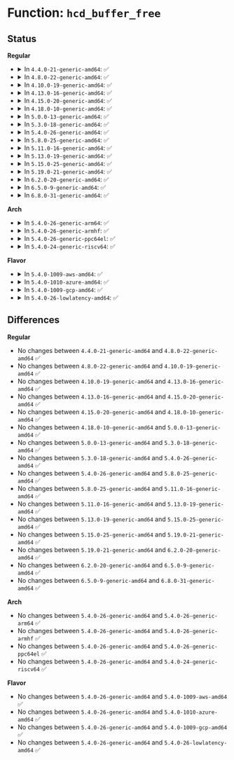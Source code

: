 # Function: <code>hcd_buffer_free</code>

## Status
<b>Regular</b>
<ul>
<li>
<details>
<summary>In <code>4.4.0-21-generic-amd64</code>: ✅</summary>

```c
void hcd_buffer_free(struct usb_bus * bus, size_t size, void * addr, dma_addr_t dma)
```

```json
{
  "name": "hcd_buffer_free",
  "collision_type": "Unique Global",
  "inline_type": "No",
  "funcs": [
    {
      "addr": 18446744071585233424,
      "name": "hcd_buffer_free",
      "external": true,
      "loc": "drivers/usb/core/buffer.c:135",
      "file": "drivers/usb/core/buffer.c",
      "inline": "seen, unknown",
      "caller_inline": [],
      "caller_func": [
        "drivers/usb/core/usb.c:usb_free_coherent",
        "drivers/usb/core/hcd.c:usb_hcd_unmap_urb_setup_for_dma",
        "drivers/usb/core/hcd.c:usb_hcd_unmap_urb_for_dma"
      ]
    }
  ],
  "symbols": [
    {
      "addr": 18446744071585233424,
      "name": "hcd_buffer_free",
      "section": ".text",
      "bind": "STB_GLOBAL",
      "size": 281
    }
  ]
}
```
</details>
</li>
<li>
<details>
<summary>In <code>4.8.0-22-generic-amd64</code>: ✅</summary>

```c
void hcd_buffer_free(struct usb_bus * bus, size_t size, void * addr, dma_addr_t dma)
```

```json
{
  "name": "hcd_buffer_free",
  "collision_type": "Unique Global",
  "inline_type": "No",
  "funcs": [
    {
      "addr": 18446744071585626848,
      "name": "hcd_buffer_free",
      "external": true,
      "loc": "drivers/usb/core/buffer.c:143",
      "file": "drivers/usb/core/buffer.c",
      "inline": "seen, unknown",
      "caller_inline": [],
      "caller_func": [
        "drivers/usb/core/usb.c:usb_free_coherent",
        "drivers/usb/core/hcd.c:usb_hcd_unmap_urb_for_dma",
        "drivers/usb/core/hcd.c:usb_hcd_unmap_urb_setup_for_dma"
      ]
    }
  ],
  "symbols": [
    {
      "addr": 18446744071585626848,
      "name": "hcd_buffer_free",
      "section": ".text",
      "bind": "STB_GLOBAL",
      "size": 281
    }
  ]
}
```
</details>
</li>
<li>
<details>
<summary>In <code>4.10.0-19-generic-amd64</code>: ✅</summary>

```c
void hcd_buffer_free(struct usb_bus * bus, size_t size, void * addr, dma_addr_t dma)
```

```json
{
  "name": "hcd_buffer_free",
  "collision_type": "Unique Global",
  "inline_type": "No",
  "funcs": [
    {
      "addr": 18446744071585814464,
      "name": "hcd_buffer_free",
      "external": true,
      "loc": "drivers/usb/core/buffer.c:146",
      "file": "drivers/usb/core/buffer.c",
      "inline": "seen, unknown",
      "caller_inline": [],
      "caller_func": [
        "drivers/usb/core/usb.c:usb_free_coherent",
        "drivers/usb/core/hcd.c:usb_hcd_unmap_urb_for_dma",
        "drivers/usb/core/hcd.c:usb_hcd_unmap_urb_setup_for_dma"
      ]
    }
  ],
  "symbols": [
    {
      "addr": 18446744071585814464,
      "name": "hcd_buffer_free",
      "section": ".text",
      "bind": "STB_GLOBAL",
      "size": 281
    }
  ]
}
```
</details>
</li>
<li>
<details>
<summary>In <code>4.13.0-16-generic-amd64</code>: ✅</summary>

```c
void hcd_buffer_free(struct usb_bus * bus, size_t size, void * addr, dma_addr_t dma)
```

```json
{
  "name": "hcd_buffer_free",
  "collision_type": "Unique Global",
  "inline_type": "No",
  "funcs": [
    {
      "addr": 18446744071585901392,
      "name": "hcd_buffer_free",
      "external": true,
      "loc": "drivers/usb/core/buffer.c:146",
      "file": "drivers/usb/core/buffer.c",
      "inline": "seen, unknown",
      "caller_inline": [],
      "caller_func": [
        "drivers/usb/core/usb.c:usb_free_coherent",
        "drivers/usb/core/hcd.c:usb_hcd_unmap_urb_for_dma",
        "drivers/usb/core/hcd.c:usb_hcd_unmap_urb_setup_for_dma"
      ]
    }
  ],
  "symbols": [
    {
      "addr": 18446744071585901392,
      "name": "hcd_buffer_free",
      "section": ".text",
      "bind": "STB_GLOBAL",
      "size": 226
    }
  ]
}
```
</details>
</li>
<li>
<details>
<summary>In <code>4.15.0-20-generic-amd64</code>: ✅</summary>

```c
void hcd_buffer_free(struct usb_bus * bus, size_t size, void * addr, dma_addr_t dma)
```

```json
{
  "name": "hcd_buffer_free",
  "collision_type": "Unique Global",
  "inline_type": "No",
  "funcs": [
    {
      "addr": 18446744071586342160,
      "name": "hcd_buffer_free",
      "external": true,
      "loc": "drivers/usb/core/buffer.c:146",
      "file": "drivers/usb/core/buffer.c",
      "inline": "seen, unknown",
      "caller_inline": [],
      "caller_func": [
        "drivers/usb/core/usb.c:usb_free_coherent",
        "drivers/usb/core/hcd.c:usb_hcd_unmap_urb_for_dma",
        "drivers/usb/core/hcd.c:usb_hcd_unmap_urb_setup_for_dma"
      ]
    }
  ],
  "symbols": [
    {
      "addr": 18446744071586342160,
      "name": "hcd_buffer_free",
      "section": ".text",
      "bind": "STB_GLOBAL",
      "size": 229
    }
  ]
}
```
</details>
</li>
<li>
<details>
<summary>In <code>4.18.0-10-generic-amd64</code>: ✅</summary>

```c
void hcd_buffer_free(struct usb_bus * bus, size_t size, void * addr, dma_addr_t dma)
```

```json
{
  "name": "hcd_buffer_free",
  "collision_type": "Unique Global",
  "inline_type": "No",
  "funcs": [
    {
      "addr": 18446744071586599696,
      "name": "hcd_buffer_free",
      "external": true,
      "loc": "drivers/usb/core/buffer.c:146",
      "file": "drivers/usb/core/buffer.c",
      "inline": "seen, unknown",
      "caller_inline": [],
      "caller_func": [
        "drivers/usb/core/usb.c:usb_free_coherent",
        "drivers/usb/core/hcd.c:usb_hcd_unmap_urb_for_dma",
        "drivers/usb/core/hcd.c:usb_hcd_unmap_urb_setup_for_dma"
      ]
    }
  ],
  "symbols": [
    {
      "addr": 18446744071586599696,
      "name": "hcd_buffer_free",
      "section": ".text",
      "bind": "STB_GLOBAL",
      "size": 232
    }
  ]
}
```
</details>
</li>
<li>
<details>
<summary>In <code>5.0.0-13-generic-amd64</code>: ✅</summary>

```c
void hcd_buffer_free(struct usb_bus * bus, size_t size, void * addr, dma_addr_t dma)
```

```json
{
  "name": "hcd_buffer_free",
  "collision_type": "Unique Global",
  "inline_type": "No",
  "funcs": [
    {
      "addr": 18446744071586748624,
      "name": "hcd_buffer_free",
      "external": true,
      "loc": "drivers/usb/core/buffer.c:142",
      "file": "drivers/usb/core/buffer.c",
      "inline": "seen, unknown",
      "caller_inline": [],
      "caller_func": [
        "drivers/usb/core/usb.c:usb_free_coherent",
        "drivers/usb/core/hcd.c:usb_hcd_unmap_urb_for_dma",
        "drivers/usb/core/hcd.c:usb_hcd_unmap_urb_setup_for_dma"
      ]
    }
  ],
  "symbols": [
    {
      "addr": 18446744071586748624,
      "name": "hcd_buffer_free",
      "section": ".text",
      "bind": "STB_GLOBAL",
      "size": 156
    }
  ]
}
```
</details>
</li>
<li>
<details>
<summary>In <code>5.3.0-18-generic-amd64</code>: ✅</summary>

```c
void hcd_buffer_free(struct usb_bus * bus, size_t size, void * addr, dma_addr_t dma)
```

```json
{
  "name": "hcd_buffer_free",
  "collision_type": "Unique Global",
  "inline_type": "No",
  "funcs": [
    {
      "addr": 18446744071587003664,
      "name": "hcd_buffer_free",
      "external": true,
      "loc": "drivers/usb/core/buffer.c:142",
      "file": "drivers/usb/core/buffer.c",
      "inline": "seen, unknown",
      "caller_inline": [],
      "caller_func": [
        "drivers/usb/core/usb.c:usb_free_coherent",
        "drivers/usb/core/hcd.c:usb_hcd_unmap_urb_for_dma",
        "drivers/usb/core/hcd.c:usb_hcd_unmap_urb_setup_for_dma"
      ]
    }
  ],
  "symbols": [
    {
      "addr": 18446744071587003664,
      "name": "hcd_buffer_free",
      "section": ".text",
      "bind": "STB_GLOBAL",
      "size": 127
    }
  ]
}
```
</details>
</li>
<li>
<details>
<summary>In <code>5.4.0-26-generic-amd64</code>: ✅</summary>

```c
void hcd_buffer_free(struct usb_bus * bus, size_t size, void * addr, dma_addr_t dma)
```

```json
{
  "name": "hcd_buffer_free",
  "collision_type": "Unique Global",
  "inline_type": "No",
  "funcs": [
    {
      "addr": 18446744071587203136,
      "name": "hcd_buffer_free",
      "external": true,
      "loc": "drivers/usb/core/buffer.c:142",
      "file": "drivers/usb/core/buffer.c",
      "inline": "seen, unknown",
      "caller_inline": [],
      "caller_func": [
        "drivers/usb/core/usb.c:usb_free_coherent",
        "drivers/usb/core/hcd.c:usb_hcd_unmap_urb_for_dma",
        "drivers/usb/core/hcd.c:usb_hcd_unmap_urb_setup_for_dma"
      ]
    }
  ],
  "symbols": [
    {
      "addr": 18446744071587203136,
      "name": "hcd_buffer_free",
      "section": ".text",
      "bind": "STB_GLOBAL",
      "size": 134
    }
  ]
}
```
</details>
</li>
<li>
<details>
<summary>In <code>5.8.0-25-generic-amd64</code>: ✅</summary>

```c
void hcd_buffer_free(struct usb_bus * bus, size_t size, void * addr, dma_addr_t dma)
```

```json
{
  "name": "hcd_buffer_free",
  "collision_type": "Unique Global",
  "inline_type": "No",
  "funcs": [
    {
      "addr": 18446744071588055456,
      "name": "hcd_buffer_free",
      "external": true,
      "loc": "drivers/usb/core/buffer.c:142",
      "file": "drivers/usb/core/buffer.c",
      "inline": "seen, unknown",
      "caller_inline": [],
      "caller_func": [
        "drivers/usb/core/usb.c:usb_free_coherent",
        "drivers/usb/core/hcd.c:usb_hcd_unmap_urb_for_dma",
        "drivers/usb/core/hcd.c:usb_hcd_unmap_urb_setup_for_dma"
      ]
    }
  ],
  "symbols": [
    {
      "addr": 18446744071588055456,
      "name": "hcd_buffer_free",
      "section": ".text",
      "bind": "STB_GLOBAL",
      "size": 162
    }
  ]
}
```
</details>
</li>
<li>
<details>
<summary>In <code>5.11.0-16-generic-amd64</code>: ✅</summary>

```c
void hcd_buffer_free(struct usb_bus * bus, size_t size, void * addr, dma_addr_t dma)
```

```json
{
  "name": "hcd_buffer_free",
  "collision_type": "Unique Global",
  "inline_type": "No",
  "funcs": [
    {
      "addr": 18446744071588100848,
      "name": "hcd_buffer_free",
      "external": true,
      "loc": "drivers/usb/core/buffer.c:144",
      "file": "drivers/usb/core/buffer.c",
      "inline": "seen, unknown",
      "caller_inline": [],
      "caller_func": [
        "drivers/usb/core/usb.c:usb_free_coherent",
        "drivers/usb/core/hcd.c:usb_hcd_unmap_urb_for_dma",
        "drivers/usb/core/hcd.c:usb_hcd_unmap_urb_setup_for_dma"
      ]
    }
  ],
  "symbols": [
    {
      "addr": 18446744071588100848,
      "name": "hcd_buffer_free",
      "section": ".text",
      "bind": "STB_GLOBAL",
      "size": 162
    }
  ]
}
```
</details>
</li>
<li>
<details>
<summary>In <code>5.13.0-19-generic-amd64</code>: ✅</summary>

```c
void hcd_buffer_free(struct usb_bus * bus, size_t size, void * addr, dma_addr_t dma)
```

```json
{
  "name": "hcd_buffer_free",
  "collision_type": "Unique Global",
  "inline_type": "No",
  "funcs": [
    {
      "addr": 18446744071587983440,
      "name": "hcd_buffer_free",
      "external": true,
      "loc": "drivers/usb/core/buffer.c:144",
      "file": "drivers/usb/core/buffer.c",
      "inline": "seen, unknown",
      "caller_inline": [],
      "caller_func": [
        "drivers/usb/core/usb.c:usb_free_coherent",
        "drivers/usb/core/hcd.c:usb_hcd_unmap_urb_for_dma",
        "drivers/usb/core/hcd.c:usb_hcd_unmap_urb_setup_for_dma"
      ]
    }
  ],
  "symbols": [
    {
      "addr": 18446744071587983440,
      "name": "hcd_buffer_free",
      "section": ".text",
      "bind": "STB_GLOBAL",
      "size": 162
    }
  ]
}
```
</details>
</li>
<li>
<details>
<summary>In <code>5.15.0-25-generic-amd64</code>: ✅</summary>

```c
void hcd_buffer_free(struct usb_bus * bus, size_t size, void * addr, dma_addr_t dma)
```

```json
{
  "name": "hcd_buffer_free",
  "collision_type": "Unique Global",
  "inline_type": "No",
  "funcs": [
    {
      "addr": 18446744071588596528,
      "name": "hcd_buffer_free",
      "external": true,
      "loc": "drivers/usb/core/buffer.c:144",
      "file": "drivers/usb/core/buffer.c",
      "inline": "seen, unknown",
      "caller_inline": [],
      "caller_func": [
        "drivers/usb/core/usb.c:usb_free_coherent",
        "drivers/usb/core/hcd.c:usb_hcd_unmap_urb_for_dma",
        "drivers/usb/core/hcd.c:usb_hcd_unmap_urb_setup_for_dma"
      ]
    }
  ],
  "symbols": [
    {
      "addr": 18446744071588596528,
      "name": "hcd_buffer_free",
      "section": ".text",
      "bind": "STB_GLOBAL",
      "size": 162
    }
  ]
}
```
</details>
</li>
<li>
<details>
<summary>In <code>5.19.0-21-generic-amd64</code>: ✅</summary>

```c
void hcd_buffer_free(struct usb_bus * bus, size_t size, void * addr, dma_addr_t dma)
```

```json
{
  "name": "hcd_buffer_free",
  "collision_type": "Unique Global",
  "inline_type": "No",
  "funcs": [
    {
      "addr": 18446744071590008576,
      "name": "hcd_buffer_free",
      "external": true,
      "loc": "drivers/usb/core/buffer.c:144",
      "file": "drivers/usb/core/buffer.c",
      "inline": "seen, unknown",
      "caller_inline": [],
      "caller_func": [
        "drivers/usb/core/usb.c:usb_free_coherent",
        "drivers/usb/core/hcd.c:usb_hcd_unmap_urb_for_dma",
        "drivers/usb/core/hcd.c:usb_hcd_unmap_urb_setup_for_dma"
      ]
    }
  ],
  "symbols": [
    {
      "addr": 18446744071590008576,
      "name": "hcd_buffer_free",
      "section": ".text",
      "bind": "STB_GLOBAL",
      "size": 270
    }
  ]
}
```
</details>
</li>
<li>
<details>
<summary>In <code>6.2.0-20-generic-amd64</code>: ✅</summary>

```c
void hcd_buffer_free(struct usb_bus * bus, size_t size, void * addr, dma_addr_t dma)
```

```json
{
  "name": "hcd_buffer_free",
  "collision_type": "Unique Global",
  "inline_type": "No",
  "funcs": [
    {
      "addr": 18446744071591608688,
      "name": "hcd_buffer_free",
      "external": true,
      "loc": "drivers/usb/core/buffer.c:144",
      "file": "drivers/usb/core/buffer.c",
      "inline": "seen, unknown",
      "caller_inline": [],
      "caller_func": [
        "drivers/usb/core/usb.c:usb_free_coherent",
        "drivers/usb/core/hcd.c:usb_hcd_unmap_urb_setup_for_dma"
      ]
    }
  ],
  "symbols": [
    {
      "addr": 18446744071591608688,
      "name": "hcd_buffer_free",
      "section": ".text",
      "bind": "STB_GLOBAL",
      "size": 270
    }
  ]
}
```
</details>
</li>
<li>
<details>
<summary>In <code>6.5.0-9-generic-amd64</code>: ✅</summary>

```c
void hcd_buffer_free(struct usb_bus * bus, size_t size, void * addr, dma_addr_t dma)
```

```json
{
  "name": "hcd_buffer_free",
  "collision_type": "Unique Global",
  "inline_type": "No",
  "funcs": [
    {
      "addr": 18446744071592030464,
      "name": "hcd_buffer_free",
      "external": true,
      "loc": "drivers/usb/core/buffer.c:144",
      "file": "drivers/usb/core/buffer.c",
      "inline": "seen, unknown",
      "caller_inline": [],
      "caller_func": [
        "drivers/usb/core/usb.c:usb_free_coherent",
        "drivers/usb/core/hcd.c:usb_hcd_unmap_urb_setup_for_dma"
      ]
    }
  ],
  "symbols": [
    {
      "addr": 18446744071592030464,
      "name": "hcd_buffer_free",
      "section": ".text",
      "bind": "STB_GLOBAL",
      "size": 270
    }
  ]
}
```
</details>
</li>
<li>
<details>
<summary>In <code>6.8.0-31-generic-amd64</code>: ✅</summary>

```c
void hcd_buffer_free(struct usb_bus * bus, size_t size, void * addr, dma_addr_t dma)
```

```json
{
  "name": "hcd_buffer_free",
  "collision_type": "Unique Global",
  "inline_type": "No",
  "funcs": [
    {
      "addr": 18446744071592770480,
      "name": "hcd_buffer_free",
      "external": true,
      "loc": "drivers/usb/core/buffer.c:144",
      "file": "drivers/usb/core/buffer.c",
      "inline": "seen, unknown",
      "caller_inline": [],
      "caller_func": [
        "drivers/usb/core/usb.c:usb_free_coherent",
        "drivers/usb/core/hcd.c:usb_hcd_unmap_urb_setup_for_dma"
      ]
    }
  ],
  "symbols": [
    {
      "addr": 18446744071592770480,
      "name": "hcd_buffer_free",
      "section": ".text",
      "bind": "STB_GLOBAL",
      "size": 270
    }
  ]
}
```
</details>
</li>
</ul>
<b>Arch</b>
<ul>
<li>
<details>
<summary>In <code>5.4.0-26-generic-arm64</code>: ✅</summary>

```c
void hcd_buffer_free(struct usb_bus * bus, size_t size, void * addr, dma_addr_t dma)
```

```json
{
  "name": "hcd_buffer_free",
  "collision_type": "Unique Global",
  "inline_type": "No",
  "funcs": [
    {
      "addr": 18446603336500286920,
      "name": "hcd_buffer_free",
      "external": true,
      "loc": "drivers/usb/core/buffer.c:142",
      "file": "drivers/usb/core/buffer.c",
      "inline": "seen, unknown",
      "caller_inline": [],
      "caller_func": [
        "drivers/usb/core/usb.c:usb_free_coherent",
        "drivers/usb/core/hcd.c:usb_hcd_unmap_urb_for_dma",
        "drivers/usb/core/hcd.c:usb_hcd_unmap_urb_setup_for_dma"
      ]
    }
  ],
  "symbols": [
    {
      "addr": 18446603336500286920,
      "name": "hcd_buffer_free",
      "section": ".text",
      "bind": "STB_GLOBAL",
      "size": 224
    }
  ]
}
```
</details>
</li>
<li>
<details>
<summary>In <code>5.4.0-26-generic-armhf</code>: ✅</summary>

```c
void hcd_buffer_free(struct usb_bus * bus, size_t size, void * addr, dma_addr_t dma)
```

```json
{
  "name": "hcd_buffer_free",
  "collision_type": "Unique Global",
  "inline_type": "No",
  "funcs": [
    {
      "addr": 3232757044,
      "name": "hcd_buffer_free",
      "external": true,
      "loc": "drivers/usb/core/buffer.c:142",
      "file": "drivers/usb/core/buffer.c",
      "inline": "seen, unknown",
      "caller_inline": [],
      "caller_func": [
        "drivers/usb/core/usb.c:usb_free_coherent",
        "drivers/usb/core/hcd.c:usb_hcd_unmap_urb_for_dma",
        "drivers/usb/core/hcd.c:usb_hcd_unmap_urb_setup_for_dma"
      ]
    }
  ],
  "symbols": [
    {
      "addr": 3232757044,
      "name": "hcd_buffer_free",
      "section": ".text",
      "bind": "STB_GLOBAL",
      "size": 188
    }
  ]
}
```
</details>
</li>
<li>
<details>
<summary>In <code>5.4.0-26-generic-ppc64el</code>: ✅</summary>

```c
void hcd_buffer_free(struct usb_bus * bus, size_t size, void * addr, dma_addr_t dma)
```

```json
{
  "name": "hcd_buffer_free",
  "collision_type": "Unique Global",
  "inline_type": "No",
  "funcs": [
    {
      "addr": 13835058055293590304,
      "name": "hcd_buffer_free",
      "external": true,
      "loc": "drivers/usb/core/buffer.c:142",
      "file": "drivers/usb/core/buffer.c",
      "inline": "seen, unknown",
      "caller_inline": [],
      "caller_func": [
        "drivers/usb/core/usb.c:usb_free_coherent",
        "drivers/usb/core/hcd.c:usb_hcd_unmap_urb_for_dma",
        "drivers/usb/core/hcd.c:usb_hcd_unmap_urb_setup_for_dma"
      ]
    }
  ],
  "symbols": [
    {
      "addr": 13835058055293590304,
      "name": "hcd_buffer_free",
      "section": ".text",
      "bind": "STB_GLOBAL",
      "size": 256
    }
  ]
}
```
</details>
</li>
<li>
<details>
<summary>In <code>5.4.0-24-generic-riscv64</code>: ✅</summary>

```c
void hcd_buffer_free(struct usb_bus * bus, size_t size, void * addr, dma_addr_t dma)
```

```json
{
  "name": "hcd_buffer_free",
  "collision_type": "Unique Global",
  "inline_type": "No",
  "funcs": [
    {
      "addr": 18446743936277196774,
      "name": "hcd_buffer_free",
      "external": true,
      "loc": "drivers/usb/core/buffer.c:142",
      "file": "drivers/usb/core/buffer.c",
      "inline": "seen, unknown",
      "caller_inline": [],
      "caller_func": [
        "drivers/usb/core/usb.c:usb_free_coherent",
        "drivers/usb/core/hcd.c:usb_hcd_unmap_urb_for_dma",
        "drivers/usb/core/hcd.c:usb_hcd_unmap_urb_setup_for_dma"
      ]
    }
  ],
  "symbols": [
    {
      "addr": 18446743936277196774,
      "name": "hcd_buffer_free",
      "section": ".text",
      "bind": "STB_GLOBAL",
      "size": 220
    }
  ]
}
```
</details>
</li>
</ul>
<b>Flavor</b>
<ul>
<li>
<details>
<summary>In <code>5.4.0-1009-aws-amd64</code>: ✅</summary>

```c
void hcd_buffer_free(struct usb_bus * bus, size_t size, void * addr, dma_addr_t dma)
```

```json
{
  "name": "hcd_buffer_free",
  "collision_type": "Unique Global",
  "inline_type": "No",
  "funcs": [
    {
      "addr": 18446744071586909216,
      "name": "hcd_buffer_free",
      "external": true,
      "loc": "drivers/usb/core/buffer.c:142",
      "file": "drivers/usb/core/buffer.c",
      "inline": "seen, unknown",
      "caller_inline": [],
      "caller_func": [
        "drivers/usb/core/usb.c:usb_free_coherent",
        "drivers/usb/core/hcd.c:usb_hcd_unmap_urb_for_dma",
        "drivers/usb/core/hcd.c:usb_hcd_unmap_urb_setup_for_dma"
      ]
    }
  ],
  "symbols": [
    {
      "addr": 18446744071586909216,
      "name": "hcd_buffer_free",
      "section": ".text",
      "bind": "STB_GLOBAL",
      "size": 134
    }
  ]
}
```
</details>
</li>
<li>
<details>
<summary>In <code>5.4.0-1010-azure-amd64</code>: ✅</summary>

```c
void hcd_buffer_free(struct usb_bus * bus, size_t size, void * addr, dma_addr_t dma)
```

```json
{
  "name": "hcd_buffer_free",
  "collision_type": "Unique Global",
  "inline_type": "No",
  "funcs": [
    {
      "addr": 18446744071586850384,
      "name": "hcd_buffer_free",
      "external": true,
      "loc": "drivers/usb/core/buffer.c:142",
      "file": "drivers/usb/core/buffer.c",
      "inline": "seen, unknown",
      "caller_inline": [],
      "caller_func": [
        "drivers/usb/core/usb.c:usb_free_coherent",
        "drivers/usb/core/hcd.c:usb_hcd_unmap_urb_for_dma",
        "drivers/usb/core/hcd.c:usb_hcd_unmap_urb_setup_for_dma"
      ]
    }
  ],
  "symbols": [
    {
      "addr": 18446744071586850384,
      "name": "hcd_buffer_free",
      "section": ".text",
      "bind": "STB_GLOBAL",
      "size": 134
    }
  ]
}
```
</details>
</li>
<li>
<details>
<summary>In <code>5.4.0-1009-gcp-amd64</code>: ✅</summary>

```c
void hcd_buffer_free(struct usb_bus * bus, size_t size, void * addr, dma_addr_t dma)
```

```json
{
  "name": "hcd_buffer_free",
  "collision_type": "Unique Global",
  "inline_type": "No",
  "funcs": [
    {
      "addr": 18446744071587157696,
      "name": "hcd_buffer_free",
      "external": true,
      "loc": "drivers/usb/core/buffer.c:142",
      "file": "drivers/usb/core/buffer.c",
      "inline": "seen, unknown",
      "caller_inline": [],
      "caller_func": [
        "drivers/usb/core/usb.c:usb_free_coherent",
        "drivers/usb/core/hcd.c:usb_hcd_unmap_urb_for_dma",
        "drivers/usb/core/hcd.c:usb_hcd_unmap_urb_setup_for_dma"
      ]
    }
  ],
  "symbols": [
    {
      "addr": 18446744071587157696,
      "name": "hcd_buffer_free",
      "section": ".text",
      "bind": "STB_GLOBAL",
      "size": 134
    }
  ]
}
```
</details>
</li>
<li>
<details>
<summary>In <code>5.4.0-26-lowlatency-amd64</code>: ✅</summary>

```c
void hcd_buffer_free(struct usb_bus * bus, size_t size, void * addr, dma_addr_t dma)
```

```json
{
  "name": "hcd_buffer_free",
  "collision_type": "Unique Global",
  "inline_type": "No",
  "funcs": [
    {
      "addr": 18446744071587264768,
      "name": "hcd_buffer_free",
      "external": true,
      "loc": "drivers/usb/core/buffer.c:142",
      "file": "drivers/usb/core/buffer.c",
      "inline": "seen, unknown",
      "caller_inline": [],
      "caller_func": [
        "drivers/usb/core/usb.c:usb_free_coherent",
        "drivers/usb/core/hcd.c:usb_hcd_unmap_urb_for_dma",
        "drivers/usb/core/hcd.c:usb_hcd_unmap_urb_setup_for_dma"
      ]
    }
  ],
  "symbols": [
    {
      "addr": 18446744071587264768,
      "name": "hcd_buffer_free",
      "section": ".text",
      "bind": "STB_GLOBAL",
      "size": 134
    }
  ]
}
```
</details>
</li>
</ul>

## Differences
<b>Regular</b>
<ul>
<li>
No changes between <code>4.4.0-21-generic-amd64</code> and <code>4.8.0-22-generic-amd64</code> ✅
</li>
<li>
No changes between <code>4.8.0-22-generic-amd64</code> and <code>4.10.0-19-generic-amd64</code> ✅
</li>
<li>
No changes between <code>4.10.0-19-generic-amd64</code> and <code>4.13.0-16-generic-amd64</code> ✅
</li>
<li>
No changes between <code>4.13.0-16-generic-amd64</code> and <code>4.15.0-20-generic-amd64</code> ✅
</li>
<li>
No changes between <code>4.15.0-20-generic-amd64</code> and <code>4.18.0-10-generic-amd64</code> ✅
</li>
<li>
No changes between <code>4.18.0-10-generic-amd64</code> and <code>5.0.0-13-generic-amd64</code> ✅
</li>
<li>
No changes between <code>5.0.0-13-generic-amd64</code> and <code>5.3.0-18-generic-amd64</code> ✅
</li>
<li>
No changes between <code>5.3.0-18-generic-amd64</code> and <code>5.4.0-26-generic-amd64</code> ✅
</li>
<li>
No changes between <code>5.4.0-26-generic-amd64</code> and <code>5.8.0-25-generic-amd64</code> ✅
</li>
<li>
No changes between <code>5.8.0-25-generic-amd64</code> and <code>5.11.0-16-generic-amd64</code> ✅
</li>
<li>
No changes between <code>5.11.0-16-generic-amd64</code> and <code>5.13.0-19-generic-amd64</code> ✅
</li>
<li>
No changes between <code>5.13.0-19-generic-amd64</code> and <code>5.15.0-25-generic-amd64</code> ✅
</li>
<li>
No changes between <code>5.15.0-25-generic-amd64</code> and <code>5.19.0-21-generic-amd64</code> ✅
</li>
<li>
No changes between <code>5.19.0-21-generic-amd64</code> and <code>6.2.0-20-generic-amd64</code> ✅
</li>
<li>
No changes between <code>6.2.0-20-generic-amd64</code> and <code>6.5.0-9-generic-amd64</code> ✅
</li>
<li>
No changes between <code>6.5.0-9-generic-amd64</code> and <code>6.8.0-31-generic-amd64</code> ✅
</li>
</ul>
<b>Arch</b>
<ul>
<li>
No changes between <code>5.4.0-26-generic-amd64</code> and <code>5.4.0-26-generic-arm64</code> ✅
</li>
<li>
No changes between <code>5.4.0-26-generic-amd64</code> and <code>5.4.0-26-generic-armhf</code> ✅
</li>
<li>
No changes between <code>5.4.0-26-generic-amd64</code> and <code>5.4.0-26-generic-ppc64el</code> ✅
</li>
<li>
No changes between <code>5.4.0-26-generic-amd64</code> and <code>5.4.0-24-generic-riscv64</code> ✅
</li>
</ul>
<b>Flavor</b>
<ul>
<li>
No changes between <code>5.4.0-26-generic-amd64</code> and <code>5.4.0-1009-aws-amd64</code> ✅
</li>
<li>
No changes between <code>5.4.0-26-generic-amd64</code> and <code>5.4.0-1010-azure-amd64</code> ✅
</li>
<li>
No changes between <code>5.4.0-26-generic-amd64</code> and <code>5.4.0-1009-gcp-amd64</code> ✅
</li>
<li>
No changes between <code>5.4.0-26-generic-amd64</code> and <code>5.4.0-26-lowlatency-amd64</code> ✅
</li>
</ul>
